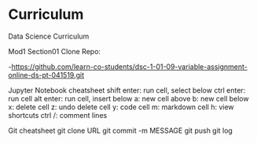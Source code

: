 # Curriculum
Data Science Curriculum

Mod1 Section01 Clone Repo:

-https://github.com/learn-co-students/dsc-1-01-09-variable-assignment-online-ds-pt-041519.git

Jupyter Notebook cheatsheet
shift enter: run cell, select below
ctrl enter: run cell
alt enter: run cell, insert below
a: new cell above
b: new cell below
x: delete cell
z: undo delete cell
y: code cell
m: markdown cell
h: view shortcuts
ctrl /: comment lines


Git cheatsheet
git clone URL
git commit -m MESSAGE
git push
git log
